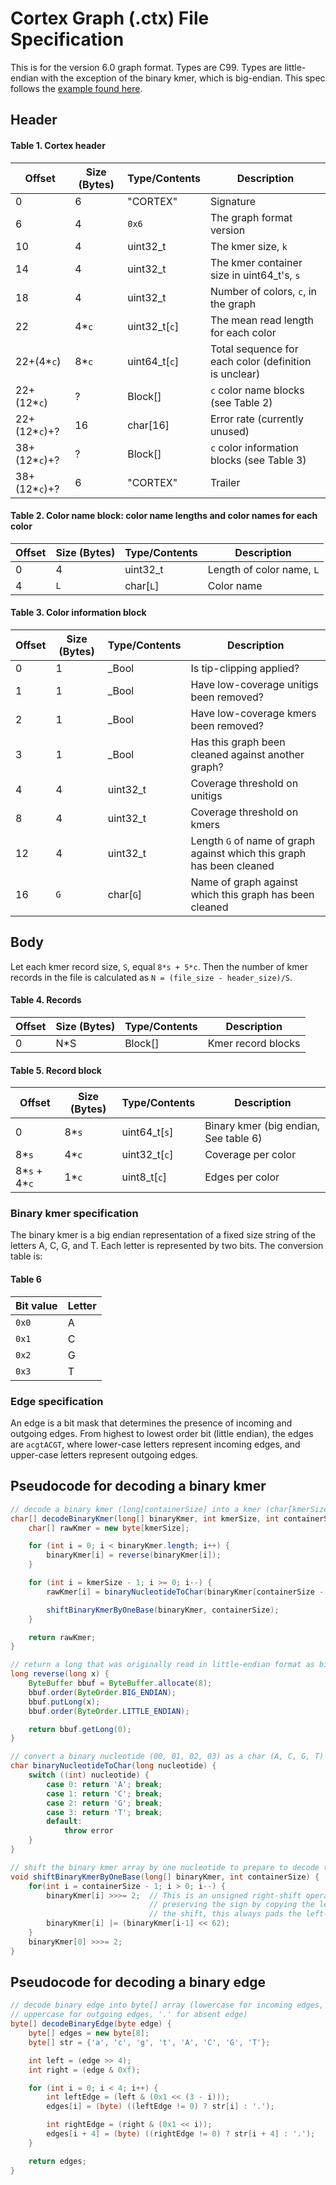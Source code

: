 # Cortex Graph (.ctx) File Specification

This is for the version 6.0 graph format.  Types are C99.  Types are little-endian with the exception of the binary kmer, which is big-endian.  This spec follows the [example found here](https://hackworthy.blogspot.se/2013/01/how-to-write-binary-file-format.html).

## Header

#### Table 1. Cortex header
| Offset        | Size (Bytes) | Type/Contents | Description                                           |
|---------------|--------------|---------------|-------------------------------------------------------|
| 0             | 6            | "CORTEX"      | Signature                                             |
| 6             | 4            | `0x6`         | The graph format version                              |
| 10            | 4            | uint32_t      | The kmer size, `k`                                    |
| 14            | 4            | uint32_t      | The kmer container size in uint64_t's, `s`            |
| 18            | 4            | uint32_t      | Number of colors, `c`, in the graph                   |
| 22            | 4*`c`        | uint32_t[`c`] | The mean read length for each color                   |
| 22+(4*`c`)    | 8*`c`        | uint64_t[`c`] | Total sequence for each color (definition is unclear) |
| 22+(12*`c`)   | ?            | Block[]       | `c` color name blocks (see Table 2)                   |
| 22+(12*`c`)+? | 16           | char[16]      | Error rate (currently unused)                         |
| 38+(12*`c`)+? | ?            | Block[]       | `c` color information blocks (see Table 3)            |
| 38+(12*`c`)+? | 6            | "CORTEX"      | Trailer                                               |

#### Table 2. Color name block: color name lengths and color names for each color
| Offset | Size (Bytes) | Type/Contents | Description               |
|--------|--------------|---------------|---------------------------|
| 0      | 4            | uint32_t      | Length of color name, `L` |
| 4      | `L`          | char[`L`]     | Color name                |

#### Table 3. Color information block
| Offset | Size (Bytes) | Type/Contents | Description                                                           |
|--------|--------------|---------------|-----------------------------------------------------------------------|
| 0      | 1            | _Bool         | Is tip-clipping applied?                                              |
| 1      | 1            | _Bool         | Have low-coverage unitigs been removed?                               |
| 2      | 1            | _Bool         | Have low-coverage kmers been removed?                                 |
| 3      | 1            | _Bool         | Has this graph been cleaned against another graph?                    |
| 4      | 4            | uint32_t      | Coverage threshold on unitigs                                         |
| 8      | 4            | uint32_t      | Coverage threshold on kmers                                           |
| 12     | 4            | uint32_t      | Length `G` of name of graph against which this graph has been cleaned |
| 16     | `G`          | char[`G`]     | Name of graph against which this graph has been cleaned               |

## Body
Let each kmer record size, `S`, equal `8*s + 5*c`.  Then the number of kmer records in the file is calculated as `N = (file_size - header_size)/S`.

#### Table 4. Records
| Offset | Size (Bytes)      | Type/Contents | Description        |
|--------|-------------------|---------------|--------------------|
| 0      | N*S               | Block[]       | Kmer record blocks |

#### Table 5. Record block
| Offset        | Size (Bytes) | Type/Contents | Description              |
|---------------|--------------|---------------|--------------------------|
| 0             | 8*`s`        | uint64_t[`s`] | Binary kmer (big endian, See table 6) |
| 8*`s`         | 4*`c`        | uint32_t[`c`] | Coverage per color       |
| 8*`s` + 4*`c` | 1*`c`        | uint8_t[`c`]  | Edges per color |

### Binary kmer specification
The binary kmer is a big endian representation of a fixed size string of the letters A, C, G, and T.
Each letter is represented by two bits.  The conversion table is:

#### Table 6
| Bit value | Letter |
| --------- | ------ |
| `0x0` | A |
| `0x1` | C |
| `0x2` | G |
| `0x3` | T |

### Edge specification
An edge is a bit mask that determines the presence of incoming and outgoing edges. 
From highest to lowest order bit (little endian), the edges are `acgtACGT`, 
where lower-case letters represent incoming edges, and upper-case letters represent outgoing edges.

## Pseudocode for decoding a binary kmer
```java
// decode a binary kmer (long[containerSize] into a kmer (char[kmerSize])
char[] decodeBinaryKmer(long[] binaryKmer, int kmerSize, int containerSize) {
    char[] rawKmer = new byte[kmerSize];

    for (int i = 0; i < binaryKmer.length; i++) {
        binaryKmer[i] = reverse(binaryKmer[i]);
    }

    for (int i = kmerSize - 1; i >= 0; i--) {
        rawKmer[i] = binaryNucleotideToChar(binaryKmer[containerSize - 1] & 0x3);

        shiftBinaryKmerByOneBase(binaryKmer, containerSize);
    }

    return rawKmer;
}

// return a long that was originally read in little-endian format as big-endian
long reverse(long x) {    
    ByteBuffer bbuf = ByteBuffer.allocate(8);
    bbuf.order(ByteOrder.BIG_ENDIAN);
    bbuf.putLong(x);
    bbuf.order(ByteOrder.LITTLE_ENDIAN);

    return bbuf.getLong(0);
}

// convert a binary nucleotide (00, 01, 02, 03) as a char (A, C, G, T)
char binaryNucleotideToChar(long nucleotide) {
    switch ((int) nucleotide) {
        case 0: return 'A'; break;
        case 1: return 'C'; break;
        case 2: return 'G'; break;
        case 3: return 'T'; break;
        default:
            throw error
    }
}

// shift the binary kmer array by one nucleotide to prepare to decode the next nucleotide
void shiftBinaryKmerByOneBase(long[] binaryKmer, int containerSize) {
    for(int i = containerSize - 1; i > 0; i--) {
        binaryKmer[i] >>>= 2;  // This is an unsigned right-shift operation.  Rather than
                               // preserving the sign by copying the left-most bit after
                               // the shift, this always pads the left-most bit with 0.
        binaryKmer[i] |= (binaryKmer[i-1] << 62);
    }
    binaryKmer[0] >>>= 2;
}
```

## Pseudocode for decoding a binary edge

```java
// decode binary edge into byte[] array (lowercase for incoming edges, 
// uppercase for outgoing edges, '.' for absent edge)
byte[] decodeBinaryEdge(byte edge) {
    byte[] edges = new byte[8];
    byte[] str = {'a', 'c', 'g', 't', 'A', 'C', 'G', 'T'};

    int left = (edge >> 4);
    int right = (edge & 0xf);

    for (int i = 0; i < 4; i++) {
        int leftEdge = (left & (0x1 << (3 - i)));
        edges[i] = (byte) ((leftEdge != 0) ? str[i] : '.');

        int rightEdge = (right & (0x1 << i));
        edges[i + 4] = (byte) ((rightEdge != 0) ? str[i + 4] : '.');
    }

    return edges;
}
```
